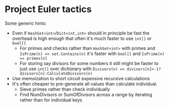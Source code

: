 # Project Euler tactics

Some generic hints:

* Even if `HashSet<int>`/`Dict<int,int>` should in principle be fast the overhead is high enough that often it's much faster to use `int[]` or `bool[]`
  * For primes and checks rather than `HashSet<int>` with primes and `IsPrime(n) => set.Contains(n)` it's faster with `bool[]` and `IsPrime(n) => primes[n]`
  * For storing say divisors for some numbers it still might be faster to just use `int[]` over dictionary with `Divisors(n) => divisors[n]>-1?divisors[n]:CalculateDivisors(n)`
* Use memoization to short circuit expensive recursive calculations
* It's often cheaper to pre-generate all values than calculate individual.
  * Sieve primes rather than check individually
  * Find NumDivisors or SumOfDivisors across a range by iterating rather than for individual keys
